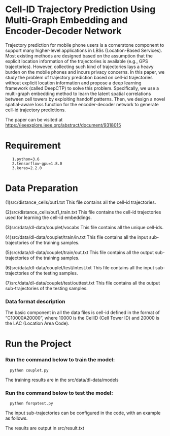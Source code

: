# Cell-ID Trajectory Prediction Using Multi-Graph Embedding and Encoder-Decoder Network
   Trajectory prediction for mobile phone users is a cornerstone component to support many higher-level applications in LBSs (Location-Based Services). Most existing methods are designed based on the assumption that the explicit location information of the trajectories is available (e.g., GPS trajectories). However, collecting such kind of trajectories lays a heavy burden on the mobile phones and incurs privacy concerns. In this paper, we study the problem of trajectory prediction based on cell-id trajectories without explicit location information and propose a deep learning framework (called DeepCTP) to solve this problem. Specifically, we use a multi-graph embedding method to learn the latent spatial correlations between cell towers by exploiting handoff patterns. Then, we design a novel spatial-aware loss function for the encoder-decoder network to generate cell-id trajectory predictions.
   
The paper can be visited at https://ieeexplore.ieee.org/abstract/document/9318015

# Requirement

       1.python=3.6
       2.tensorflow-gpu=1.8.0
       3.keras=2.2.0

# Data Preparation
   
(1)src/distance_cells/out1.txt  This file contains all the cell-id trajectories.

(2)src/distance_cells/out1_train.txt  This file contains the cell-id trajectories used for learning the cell-id embeddings.

(3)src/data/dl-data/couplet/vocabs  This file contains all the unique cell-ids.

(4)src/data/dl-data/couplet/train/in.txt  This file contains all the input sub-trajectories of the training samples.

(5)src/data/dl-data/couplet/train/out.txt  This file contains all the output sub-trajectories of the training samples.

(6)src/data/dl-data/couplet/test/intest.txt  This file contains all the input sub-trajectories of the testing samples.

(7)src/data/dl-data/couplet/test/outtest.txt  This file contains all the output sub-trajectories of the testing samples.

### Data format description

The basic component in all the data files is cell-id defined in the format of “C10000A20000”, where 10000 is the CellID (Cell Tower ID) and 20000 is the LAC (Location Area Code).

# Run the Project

### Run the command below to train the model:

      python couplet.py       
   
   The training results are in the src/data/dl-data/models
   
### Run the command below to test the model:

      python forqatest.py     
  
The input sub-trajectories can be configured in the code, with an example as follows.

The results are output in src/result.txt

